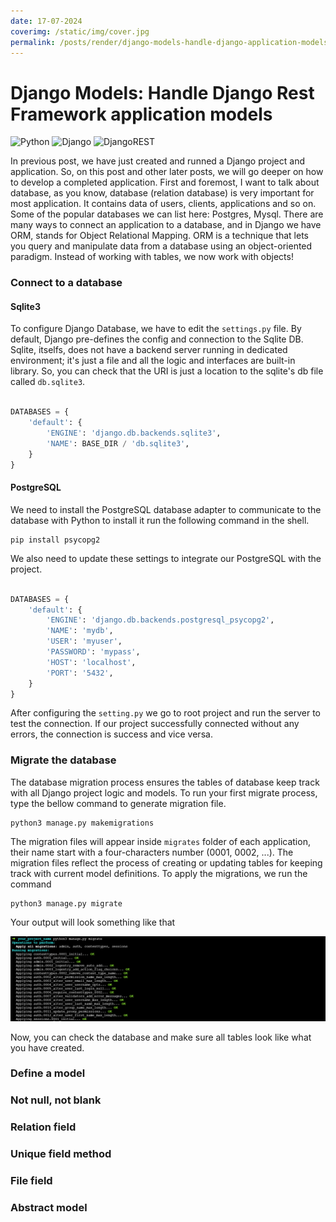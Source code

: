 ```yaml
---
date: 17-07-2024
coverimg: /static/img/cover.jpg
permalink: /posts/render/django-models-handle-django-application-models
---
```


# Django Models: Handle Django Rest Framework application models

![Python](https://img.shields.io/badge/python-3670A0?style=for-the-badge&logo=python&logoColor=ffdd54)
![Django](https://img.shields.io/badge/django-%23092E20.svg?style=for-the-badge&logo=django&logoColor=white)
![DjangoREST](https://img.shields.io/badge/DJANGO-REST-ff1709?style=for-the-badge&logo=django&logoColor=white&color=ff1709&labelColor=gray)

In previous post, we have just created and runned a Django project and application. So, on this post and other later posts, we will go deeper on how to develop a completed application. First and foremost, I want to talk about database, as you know, database (relation database) is very important for most application. It contains data of users, clients, applications and so on. Some of the popular databases we can list here: Postgres, Mysql. There are many ways to connect an application to a database, and in Django we have ORM, stands for Object Relational Mapping. ORM is a technique that lets you query and manipulate data from a database using an object-oriented paradigm. Instead of working with tables, we now work with objects!

### Connect to a database

#### Sqlite3
To configure Django Database, we have to edit the `settings.py` file. By default, Django pre-defines the config and connection to the Sqlite DB. Sqlite, itselfs, does not have a backend server running in dedicated environment; it's just a file and all the logic and interfaces are built-in library. So, you can check that the URI is just a location to the sqlite's db file called `db.sqlite3`.

```python

DATABASES = {
    'default': {
        'ENGINE': 'django.db.backends.sqlite3',
        'NAME': BASE_DIR / 'db.sqlite3',
    }
}

```

#### PostgreSQL
 We need to install the PostgreSQL database adapter to communicate to the database with Python to install it run the following command in the shell.
```shell
pip install psycopg2
```

We also need to update these settings to integrate our PostgreSQL with the project.
```python

DATABASES = {
    'default': {
        'ENGINE': 'django.db.backends.postgresql_psycopg2',
        'NAME': 'mydb',
        'USER': 'myuser',
        'PASSWORD': 'mypass',
        'HOST': 'localhost',
        'PORT': '5432',
    }
}

```
After configuring the `setting.py` we go to root project and run the server to test the connection. If our project successfully connected without any errors, the connection is success and vice versa.

### Migrate the database
The database migration process ensures the tables of database keep track with all Django project logic and models. To run your first migrate process, type the bellow command to generate migration file.

```shell
python3 manage.py makemigrations
```

The migration files will appear inside `migrates` folder of each application, their name start with a four-characters number (0001, 0002, ...). The migration files reflect the process of creating or updating tables for keeping track with current model definitions. To apply the migrations, we run the command

```shell
python3 manage.py migrate
```

Your output will look something like that

![migrate output](/static/img/django-models-handle-django-application-models/django-models-handle-django-application-models-1.png)

Now, you can check the database and make sure all tables look like what you have created.

### Define a model


### Not null, not blank
### Relation field
### Unique field method
### File field
### Abstract model
